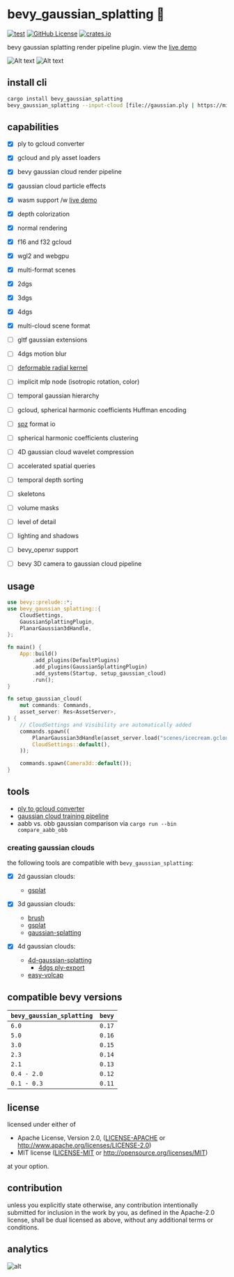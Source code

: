 # bevy_gaussian_splatting 🌌

[![test](https://github.com/mosure/bevy_gaussian_splatting/workflows/test/badge.svg)](https://github.com/Mosure/bevy_gaussian_splatting/actions?query=workflow%3Atest)
[![GitHub License](https://img.shields.io/github/license/mosure/bevy_gaussian_splatting)](https://raw.githubusercontent.com/mosure/bevy_gaussian_splatting/main/LICENSE-MIT)
[![crates.io](https://img.shields.io/crates/v/bevy_gaussian_splatting.svg)](https://crates.io/crates/bevy_gaussian_splatting)

bevy gaussian splatting render pipeline plugin. view the [live demo](https://mosure.github.io/bevy_gaussian_splatting?input_cloud=https://mitchell.mosure.me/go_trimmed.ply)

![Alt text](docs/bevy_gaussian_splatting_demo.webp)
![Alt text](docs/go.gif)


## install cli

```bash
cargo install bevy_gaussian_splatting
bevy_gaussian_splatting --input-cloud [file://gaussian.ply | https://mitchell.mosure.me/go_trimmed.ply]
```


## capabilities

- [X] ply to gcloud converter
- [X] gcloud and ply asset loaders
- [X] bevy gaussian cloud render pipeline
- [X] gaussian cloud particle effects
- [X] wasm support /w [live demo](https://mosure.github.io/bevy_gaussian_splatting/index.html)
- [X] depth colorization
- [X] normal rendering
- [X] f16 and f32 gcloud
- [X] wgl2 and webgpu
- [X] multi-format scenes
- [X] 2dgs
- [X] 3dgs
- [x] 4dgs
- [x] multi-cloud scene format
- [ ] gltf gaussian extensions
- [ ] 4dgs motion blur
- [ ] [deformable radial kernel](https://github.com/VAST-AI-Research/Deformable-Radial-Kernel-Splatting)
- [ ] implicit mlp node (isotropic rotation, color)
- [ ] temporal gaussian hierarchy
- [ ] gcloud, spherical harmonic coefficients Huffman encoding
- [ ] [spz](https://github.com/nianticlabs/spz) format io
- [ ] spherical harmonic coefficients clustering
- [ ] 4D gaussian cloud wavelet compression
- [ ] accelerated spatial queries
- [ ] temporal depth sorting
- [ ] skeletons
- [ ] volume masks
- [ ] level of detail
- [ ] lighting and shadows
- [ ] bevy_openxr support
- [ ] bevy 3D camera to gaussian cloud pipeline


## usage

```rust
use bevy::prelude::*;
use bevy_gaussian_splatting::{
    CloudSettings,
    GaussianSplattingPlugin,
    PlanarGaussian3dHandle,
};

fn main() {
    App::build()
        .add_plugins(DefaultPlugins)
        .add_plugins(GaussianSplattingPlugin)
        .add_systems(Startup, setup_gaussian_cloud)
        .run();
}

fn setup_gaussian_cloud(
    mut commands: Commands,
    asset_server: Res<AssetServer>,
) {
    // CloudSettings and Visibility are automatically added
    commands.spawn((
        PlanarGaussian3dHandle(asset_server.load("scenes/icecream.gcloud")),
        CloudSettings::default(),
    ));

    commands.spawn(Camera3d::default());
}
```


## tools

- [ply to gcloud converter](tools/README.md#ply-to-gcloud-converter)
- [gaussian cloud training pipeline](https://github.com/mosure/burn_gaussian_splatting)
- aabb vs. obb gaussian comparison via `cargo run --bin compare_aabb_obb`


### creating gaussian clouds

the following tools are compatible with `bevy_gaussian_splatting`:

- [X] 2d gaussian clouds:
    - [gsplat](https://docs.gsplat.studio/main/)

- [X] 3d gaussian clouds:
    - [brush](https://github.com/ArthurBrussee/brush)
    - [gsplat](https://docs.gsplat.studio/main/)
    - [gaussian-splatting](https://github.com/graphdeco-inria/gaussian-splatting)

- [X] 4d gaussian clouds:
    - [4d-gaussian-splatting](https://fudan-zvg.github.io/4d-gaussian-splatting/)
        - [4dgs ply-export](https://gist.github.com/mosure/d9d4d271e05a106157ce39db62ec4f84)
    - [easy-volcap](https://github.com/zju3dv/EasyVolcap)


## compatible bevy versions

| `bevy_gaussian_splatting` | `bevy` |
| :--                       | :--    |
| `6.0`                     | `0.17` |
| `5.0`                     | `0.16` |
| `3.0`                     | `0.15` |
| `2.3`                     | `0.14` |
| `2.1`                     | `0.13` |
| `0.4 - 2.0`               | `0.12` |
| `0.1 - 0.3`               | `0.11` |


## license
licensed under either of

 * Apache License, Version 2.0, ([LICENSE-APACHE](LICENSE-APACHE) or http://www.apache.org/licenses/LICENSE-2.0)
 * MIT license ([LICENSE-MIT](LICENSE-MIT) or http://opensource.org/licenses/MIT)

at your option.


## contribution

unless you explicitly state otherwise, any contribution intentionally submitted
for inclusion in the work by you, as defined in the Apache-2.0 license, shall be dual licensed as above, without any
additional terms or conditions.


## analytics
![alt](https://repobeats.axiom.co/api/embed/4f273f05f00ec57e90be34727e85952039e1a712.svg "analytics")
